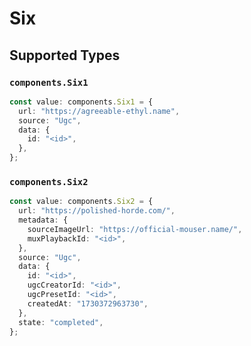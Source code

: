 # Six


## Supported Types

### `components.Six1`

```typescript
const value: components.Six1 = {
  url: "https://agreeable-ethyl.name",
  source: "Ugc",
  data: {
    id: "<id>",
  },
};
```

### `components.Six2`

```typescript
const value: components.Six2 = {
  url: "https://polished-horde.com/",
  metadata: {
    sourceImageUrl: "https://official-mouser.name/",
    muxPlaybackId: "<id>",
  },
  source: "Ugc",
  data: {
    id: "<id>",
    ugcCreatorId: "<id>",
    ugcPresetId: "<id>",
    createdAt: "1730372963730",
  },
  state: "completed",
};
```

